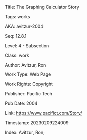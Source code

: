 Title:  The Graphing Calculator Story

Tags:   works

AKA:    avitzur-2004

Seq:    12.8.1

Level:  4 - Subsection

Class:  work

Author: Avitzur, Ron

Work Type: Web Page

Work Rights: Copyright

Publisher: Pacific Tech

Pub Date: 2004

Link:   https://www.pacifict.com/Story/

Timestamp: 20230209224009

Index:  Avitzur, Ron; 
